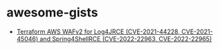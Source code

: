 # awesome-gists

* [Terraform AWS WAFv2 for Log4JRCE (CVE-2021-44228, CVE-2021-45046) and Spring4ShellRCE (CVE-2022-22963, CVE-2022-22965)](https://gist.github.com/dgershman/712eabe8664fa4573f6273b639195600)
